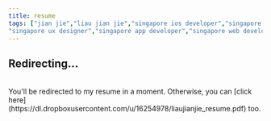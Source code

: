 ```yaml
---
title: resume
tags: ["jian jie","liau jian jie","singapore ios developer","singapore swift developer","singapore ui designer",
"singapore ux designer","singapore app developer","singapore web developer","singapore freelance app developer","singapore freelance ios developer","singapore freelance app designer","swift","objective-c","coder","programmer"]
---
```

## Redirecting...
<br/>
You'll be redirected to my resume in a moment. Otherwise, you can [click here](https://dl.dropboxusercontent.com/u/16254978/liaujianjie_resume.pdf) too.

<script>
  document.addEventListener('DOMContentLoaded', function() {
    setTimeout(function(){
      window.location.href = "https://dl.dropboxusercontent.com/u/16254978/liaujianjie_resume.pdf"
    }, 5000);
  }, false);
</script>
